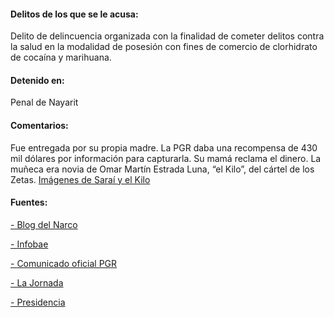 #### **Delitos de los que se le acusa:**

Delito de delincuencia organizada con la finalidad de cometer delitos contra la salud en la modalidad de posesión con fines de comercio de clorhidrato de cocaína y marihuana.

#### **Detenido en:**

Penal de Nayarit

#### **Comentarios:**

Fue entregada por su propia madre. La PGR daba una recompensa de 430 mil dólares por información para capturarla. Su mamá reclama el dinero.  La muñeca era novia de Omar Martín Estrada Luna, “el Kilo”, del cártel de los Zetas.  [Imágenes de Saraí y el Kilo](http://elfindemexico.blogspot.mx/2011/04/imagenes-de-el-comandante-kilo-y-sus.html )

#### **Fuentes:**

[- Blog del Narco](http://www.blogdelnarco.com/2011/04/fabiola-sarai-diaz-arroyo-alias-la-fila.html)


[- Infobae](http://www.infobae.com/2011/04/27/1023863-una-narco-entregada-su-propia-madre) 


[- Comunicado oficial PGR](http://www.pgr.gob.mx/prensa/2007/bol11/abr/386.pdf) 


[- La Jornada](http://www.jornada.unam.mx/2011/06/11/politica/010n1pol )
 

[- Presidencia](http://calderon.presidencia.gob.mx/2011/07/se-inicia-proceso-penal-a-181-personas-consignadas-por-la-siedo-durante-junio/ ) 

